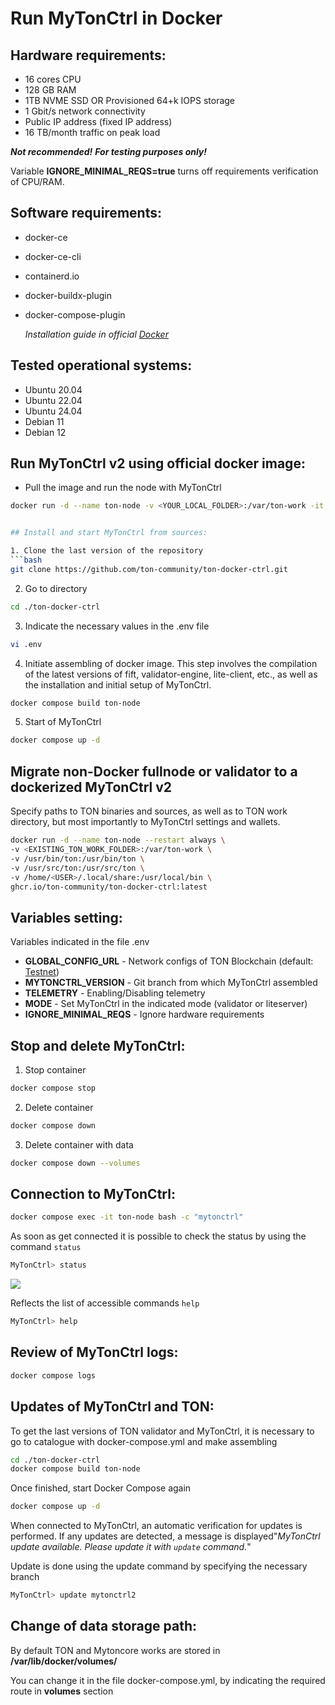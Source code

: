 # Run MyTonCtrl in Docker

## Hardware requirements:

* 16 cores CPU
* 128 GB RAM
* 1TB NVME SSD OR Provisioned 64+k IOPS storage
* 1 Gbit/s network connectivity
* Public IP address (fixed IP address)
* 16 TB/month traffic on peak load

**_Not recommended!_** **_For testing purposes only!_**

Variable **IGNORE_MINIMAL_REQS=true** turns off requirements verification of CPU/RAM.

## Software requirements:

* docker-ce
* docker-ce-cli
* containerd.io
* docker-buildx-plugin
* docker-compose-plugin

  _Installation guide in official [Docker](https://docs.docker.com/engine/install/)_

## Tested operational systems:

* Ubuntu 20.04
* Ubuntu 22.04
* Ubuntu 24.04
* Debian 11
* Debian 12

## Run MyTonCtrl v2 using official docker image:
* Pull the image and run the node with MyTonCtrl 
```bash
docker run -d --name ton-node -v <YOUR_LOCAL_FOLDER>:/var/ton-work -it ghcr.io/ton-community/ton-docker-ctrl:latest


## Install and start MyTonCtrl from sources:

1. Clone the last version of the repository
```bash
git clone https://github.com/ton-community/ton-docker-ctrl.git
```
2. Go to directory
```bash
cd ./ton-docker-ctrl
```
3. Indicate the necessary values in the .env file
```bash
vi .env
```
4. Initiate assembling of docker image. This step involves the compilation of the latest versions of fift, validator-engine, lite-client, etc., as well as the installation and initial setup of MyTonCtrl.
```bash
docker compose build ton-node
```
5. Start of MyTonCtrl
```bash
docker compose up -d
```

## Migrate non-Docker fullnode or validator to a dockerized MyTonCtrl v2

Specify paths to TON binaries and sources, as well as to TON work directory, but most importantly to MyTonCtrl settings and wallets.

```bash
docker run -d --name ton-node --restart always \
-v <EXISTING_TON_WORK_FOLDER>:/var/ton-work \
-v /usr/bin/ton:/usr/bin/ton \
-v /usr/src/ton:/usr/src/ton \
-v /home/<USER>/.local/share:/usr/local/bin \
ghcr.io/ton-community/ton-docker-ctrl:latest
```

## Variables setting:

Variables indicated in the file .env
* **GLOBAL_CONFIG_URL** - Network configs of TON Blockchain (default: [Testnet](https://ton.org/testnet-global.config.json))
* **MYTONCTRL_VERSION** - Git branch  from which MyTonCtrl assembled
* **TELEMETRY** - Enabling/Disabling telemetry
* **MODE** - Set MyTonCtrl in the indicated mode (validator or liteserver)
* **IGNORE_MINIMAL_REQS** - Ignore hardware requirements

## Stop and delete MyTonCtrl:

1. Stop container
```bash
docker compose stop
```
2. Delete container
```bash
docker compose down
```
3. Delete container with data
```bash
docker compose down --volumes
```
## Connection to  MyTonCtrl:
```bash
docker compose exec -it ton-node bash -c "mytonctrl"
```
As soon as get connected it is possible to check the status by using the command `status`
```bash
MyTonCtrl> status
```
![](https://raw.githubusercontent.com/ton-blockchain/mytonctrl/master/screens/mytonctrl-status.png)

Reflects the list of accessible commands `help`
```bash
MyTonCtrl> help
```
## Review of MyTonCtrl logs:
```bash
docker compose logs
```
## Updates of MyTonCtrl and TON:

To get the last versions of TON validator and MyTonCtrl, it is necessary to go to catalogue with  docker-compose.yml and make assembling
```bash
cd ./ton-docker-ctrl
docker compose build ton-node
```
Once finished, start Docker Compose again
```bash
docker compose up -d
```
When connected to MyTonCtrl, an automatic verification for updates is performed. If any updates are detected, a message is displayed"_MyTonCtrl update available. Please update it with `update` command._"

Update is done using the update command by specifying the necessary branch
```bash
MyTonCtrl> update mytonctrl2
```
## Change of data storage path:

By default TON and Mytoncore works are stored in **/var/lib/docker/volumes/**

You can change it in the file docker-compose.yml, by indicating the required route in **volumes** section
